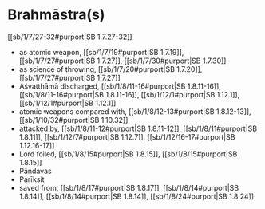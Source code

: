 # Brahmāstra(s)

[[sb/1/7/27-32#purport|SB 1.7.27-32]]

* as atomic weapon, [[sb/1/7/19#purport|SB 1.7.19]], [[sb/1/7/27#purport|SB 1.7.27]], [[sb/1/7/30#purport|SB 1.7.30]]
* as science of throwing, [[sb/1/7/20#purport|SB 1.7.20]], [[sb/1/7/27#purport|SB 1.7.27]]
* Aśvatthāmā discharged, [[sb/1/8/11-16#purport|SB 1.8.11-16]], [[sb/1/8/11-16#purport|SB 1.8.11-16]], [[sb/1/12/1#purport|SB 1.12.1]], [[sb/1/12/1#purport|SB 1.12.1]]
* atomic weapons compared with, [[sb/1/8/12-13#purport|SB 1.8.12-13]], [[sb/1/10/32#purport|SB 1.10.32]]
* attacked by, [[sb/1/8/11-12#purport|SB 1.8.11-12]], [[sb/1/8/11#purport|SB 1.8.11]], [[sb/1/12/7#purport|SB 1.12.7]], [[sb/1/12/16-17#purport|SB 1.12.16-17]]
* Lord foiled, [[sb/1/8/15#purport|SB 1.8.15]], [[sb/1/8/15#purport|SB 1.8.15]]
* Pāṇḍavas
* Parīkṣit
* saved from, [[sb/1/8/17#purport|SB 1.8.17]], [[sb/1/8/14#purport|SB 1.8.14]], [[sb/1/8/14#purport|SB 1.8.14]], [[sb/1/8/24#purport|SB 1.8.24]]
